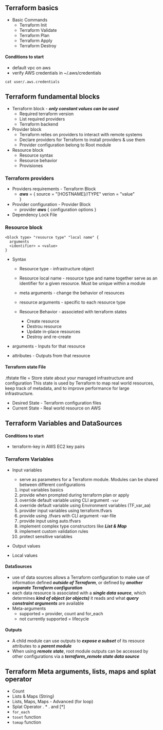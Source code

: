 ## Terraform basics

+ Basic Commands
  + Terraform Init
  + Terraform Validate
  + Terraform Plan
  + Terraform Apply
  + Terraform Destroy

#### Conditions to start
+ default vpc on aws
+ verify AWS credentials in ~/.aws/credentials
```
cat user/.aws.credentials
```

## Terraform fundamental blocks

+ Terraform block - ***only constant values can be used***
  + Required terraform version
  + List required providers
  + Terraform backend
+ Provider block
  + Terraform relies on providers to interact with remote systems
  + Declare providers for Terraform to install providers & use them
  + Provider configuration belong to Root module
+ Resource block
  + Resource syntax
  + Resource behavior
  + Provisiones

### Terraform providers

+ Providers requirements - Terraform Block
  + ***aws*** = {
      source = "[HOSTNAME]/<NAMESCAPE>/TYPE"
      verion = "value"  
  }
+ Provider configuration - Provider Block
  + provider ***aws*** {
      configuration options
  }
+ Dependency Lock File

### Resource block

```
<block type> "resource type" "local name" {
  arguments
  <identifier> = <value>  
}
```
+ Syntax
  + Resource type - infrastructure object
  + Resource local name - resource type and name together serve as an identifier for a given resource. Must be unique within a module
  + meta arguments - change the behavior of resources
  + resource arguments - specific to each resource type

  + Resource Behavior - associeted with terraform states
    + Create resource
    + Destrou resource
    + Update in-place resources
    + Destroy and re-create

+ arguments - Inputs for that resource
+ attributes - Outputs from that resource

#### Terraform state File
.tfstate file = Store state about your managed infrastructure and configuration
This state is used by Terraform to map real world resources, keep track of metadata, and to improve performance for large infrastructure.

+ Desired State - Terraform configuration files
+ Current State - Real world resource on AWS

## Terraform Variables and DataSources

#### Conditions to start
+ terraform-key in AWS EC2 key pairs

### Terraform Variables

+ Input variables
  - serve as parameters for a Terraform module. Modules can be shared between different configurations
  1. input variables basics
  2. provide when prompted during terraform plan or apply
  3. override default variable using CLI argument ```-var```
  4. override default variable using Environment variables (TF_var_aa)
  5. provider input variables using terraform.tfvars
  6. provide using <name>.tfvars with CLI argument -var-file
  7. provide input using auto.tfvars
  8. implement complex type constructors like ***List & Map***
  9. implement custom validation rules
  10. protect sensitive variables

+ Output values
+ Local values

#### DataSources

- use of data sources allows a Terraform configuration to make use of information defined ***outside of Terraform***, or defined by ***another separate Terraform configuration***
- each data resource is associated with a ***single data source***, which determines ***kind of object (or objects)*** it reads and what ***query constraint arguments*** are available
- Meta-arguments
  - supported = provider, count and for_each
  - not currently supported = lifecycle

#### Outputs

- A child module can use outputs to ***expose a subset*** of its resouce attributes to a ***parent module***
- When using ***remote state***, root module outputs can be accessed by other configurations via a ***terraform_remote state data source***

## Terraform Meta arguments, lists, maps and splat operator

+ Count
+ Lists & Maps (String)
+ Lists, Maps, Maps - Advanced (for loop)
+ Splat Operator . * . and [*]
+ ```for_each```
+ ```toset``` function
+ ```tomap``` function



